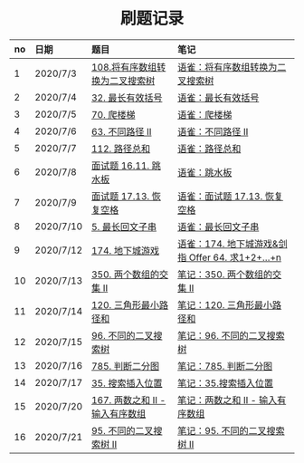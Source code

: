 <h1 align="center">
    刷题记录
</h1>


| no   | 日期      | 题目                                                         | 笔记                                                         |
| ---- | :-------- | :----------------------------------------------------------- | :----------------------------------------------------------- |
| 1    | 2020/7/3  | [108.将有序数组转换为二叉搜索树](https://leetcode-cn.com/problems/convert-sorted-array-to-binary-search-tree/) | [语雀：将有序数组转换为二叉搜索树](https://www.yuque.com/zhoujx/study/lc108) |
| 2    | 2020/7/4  | [32. 最长有效括号](https://leetcode-cn.com/problems/longest-valid-parentheses/) | [语雀：最长有效括号](https://www.yuque.com/zhoujx/study/lc32) |
| 3    | 2020/7/5  | [70. 爬楼梯](https://leetcode-cn.com/problems/climbing-stairs/) | [语雀：爬楼梯](https://www.yuque.com/zhoujx/study/lc70)      |
| 4    | 2020/7/6  | [63. 不同路径 II](https://leetcode-cn.com/problems/unique-paths-ii/) | [语雀：不同路径 II](https://www.yuque.com/zhoujx/study/lc63) |
| 5    | 2020/7/7  | [112. 路径总和](https://leetcode-cn.com/problems/path-sum/)  | [语雀：路径总和](https://www.yuque.com/zhoujx/study/lc112)   |
| 6    | 2020/7/8  | [面试题 16.11. 跳水板](https://leetcode-cn.com/problems/diving-board-lcci/) | [语雀：跳水板](https://www.yuque.com/zhoujx/study/xtu1ig)    |
| 7    | 2020/7/9  | [面试题 17.13. 恢复空格](https://leetcode-cn.com/problems/re-space-lcci/) | [语雀：面试题 17.13. 恢复空格](https://www.yuque.com/zhoujx/study/cf7s09) |
| 8    | 2020/7/10 | [5. 最长回文子串](https://leetcode-cn.com/problems/longest-palindromic-substring/) | [语雀：最长回文子串](https://www.yuque.com/zhoujx/study/lc5) |
| 9    | 2020/7/12 | [174. 地下城游戏](https://leetcode-cn.com/problems/dungeon-game/) | [语雀：174. 地下城游戏&剑指 Offer 64. 求1+2+…+n](https://www.yuque.com/zhoujx/study/lc174) |
| 10   | 2020/7/13 | [350. 两个数组的交集 II](https://leetcode-cn.com/problems/intersection-of-two-arrays-ii/) | [笔记：350. 两个数组的交集 II](https://www.yuque.com/zhoujx/study/lc350) |
| 11   | 2020/7/14 | [120. 三角形最小路径和](https://leetcode-cn.com/problems/triangle/) | [笔记：120. 三角形最小路径和](https://www.yuque.com/zhoujx/study/lc120) |
| 12   | 2020/7/15 | [96. 不同的二叉搜索树](https://leetcode-cn.com/problems/unique-binary-search-trees/) | [笔记：96. 不同的二叉搜索树](https://www.yuque.com/zhoujx/study/lc96) |
| 13   | 2020/7/16 | [785. 判断二分图](https://leetcode-cn.com/problems/is-graph-bipartite/) | [笔记：785. 判断二分图](https://www.yuque.com/zhoujx/study/lc785) |
| 14   | 2020/7/17 | [35. 搜索插入位置](https://leetcode-cn.com/problems/search-insert-position/) | [笔记：35.搜索插入位置](https://www.yuque.com/zhoujx/study/lc35) |
| 15   | 2020/7/20 | [167. 两数之和 II - 输入有序数组](https://leetcode-cn.com/problems/two-sum-ii-input-array-is-sorted/) | [笔记：两数之和 II - 输入有序数组](https://www.yuque.com/zhoujx/study/lc167) |
| 16   | 2020/7/21 | [95. 不同的二叉搜索树 II](https://leetcode-cn.com/problems/unique-binary-search-trees-ii/) | [笔记：95. 不同的二叉搜索树 II](https://www.yuque.com/zhoujx/study/lc95) |

